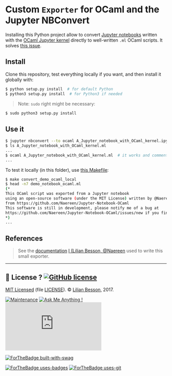 # Custom `Exporter` for OCaml and the Jupyter NBConvert

Installing this Python project allow to convert [Jupyter notebooks](https://www.jupyter.org/) written with the [OCaml Jupyter kernel](https://github.com/akabe/ocaml-jupyter/) directly to well-written `.ml` OCaml scripts. It solves [this issue](https://github.com/akabe/ocaml-jupyter/issues/58#issuecomment-334730337).

## Install
Clone this repository, test everything locally if you want, and then install it globally with:

```bash
$ python setup.py install  # for default Python
$ python3 setup.py install  # for Python3 if needed
```

> Note: `sudo` right might be necessary:

```bash
$ sudo python3 setup.py install
```

## Use it

```bash
$ jupyter nbconvert --to ocaml A_Jupyter_notebook_with_OCaml_kernel.ipynb
$ ls A_Jupyter_notebook_with_OCaml_kernel.ml
...
$ ocaml A_Jupyter_notebook_with_OCaml_kernel.ml  # it works and comments are kept
...
```

To test it locally (in this folder), use [this Makefile](Makefile):

```bash
$ make convert_demo_ocaml_local
$ head -n7 demo_notebook_ocaml.ml
(*
This OCaml script was exported from a Jupyter notebook
using an open-source software (under the MIT License) written by @Naereen
from https://github.com/Naereen/Jupyter-Notebook-OCaml
This software is still in development, please notify me of a bug at
https://github.com/Naereen/Jupyter-Notebook-OCaml/issues/new if you find one
*)
...
```

## References
> See the [documentation](http://nbconvert.readthedocs.io/en/latest/external_exporters.html#writing-a-custom-exporter) [I (Lilian Besson, @Naereen](https://GitHub.com/Naereen) used to write this small exporter.

----

## :scroll: License ? [![GitHub license](https://img.shields.io/github/license/Naereen/badges.svg)](https://github.com/Naereen/Jupyter-Notebook-OCaml/blob/master/LICENSE)
[MIT Licensed](https://lbesson.mit-license.org/) (file [LICENSE](LICENSE)).
© [Lilian Besson](https://GitHub.com/Naereen), 2017.

[![Maintenance](https://img.shields.io/badge/Maintained%3F-yes-green.svg)](https://GitHub.com/Naereen/Jupyter-Notebook-OCaml/graphs/commit-activity)
[![Ask Me Anything !](https://img.shields.io/badge/Ask%20me-anything-1abc9c.svg)](https://GitHub.com/Naereen/ama)
[![Analytics](https://ga-beacon.appspot.com/UA-38514290-17/github.com/Naereen/Jupyter-Notebook-OCaml/README.md?pixel)](https://GitHub.com/Naereen/Jupyter-Notebook-OCaml/)

[![ForTheBadge built-with-swag](http://ForTheBadge.com/images/badges/built-with-swag.svg)](https://GitHub.com/Naereen/)

[![ForTheBadge uses-badges](http://ForTheBadge.com/images/badges/uses-badges.svg)](http://ForTheBadge.com)
[![ForTheBadge uses-git](http://ForTheBadge.com/images/badges/uses-git.svg)](https://GitHub.com/)
